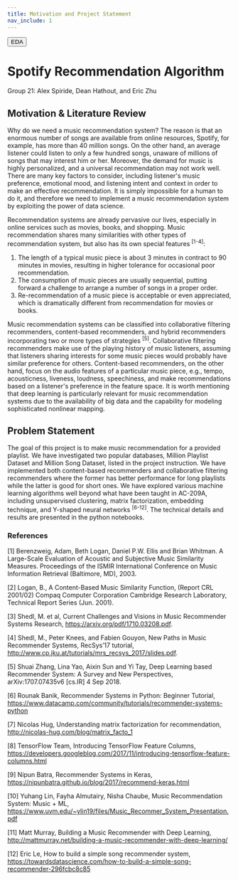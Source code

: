 ```yaml
---
title: Motivation and Project Statement
nav_include: 1
---
```


<a href="https://aspiride.github.io/Spotify-Group-21/EDA"> <button>EDA</button> <a>

# Spotify Recommendation Algorithm
Group 21: Alex Spiride, Dean Hathout, and Eric Zhu

## Motivation & Literature Review

Why do we need a music recommendation system? The reason is that an enormous number of songs are available from online resources, Spotify, for example, has more than 40 million songs. On the other hand, an average listener could listen to only a few hundred songs, unaware of millions of songs that may interest him or her. Moreover, the demand for music is highly personalized, and a universal recommendation may not work well. There are many key factors to consider, including listener's music preference, emotional mood, and listening intent and context in order to make an effective recommendation. It is simply impossible for a human to do it, and therefore we need to implement a music recommendation system by exploiting the power of data science.

Recommendation systems are already pervasive our lives, especially in online services such as movies, books, and shopping. Music recommendation shares many similarities with other types of recommendation system, but also has its own special features <sup>[1-4]</sup>: 
1. The length of a typical music piece is about 3 minutes in contract to 90 minutes in movies, resulting in higher tolerance for occasional poor recommendation.
2. The consumption of music pieces are usually sequential, putting forward a challenge to arrange a number of songs in a proper order.
3. Re-recommendation of a music piece is acceptable or even appreciated, which is dramatically different from recommendation for movies or books.

Music recommendation systems can be classified into collaborative filtering recommenders, content-based recommenders, and hybrid recommenders incorporating two or more types of strategies <sup>[5]</sup>. Collaborative filtering recommenders make use of the playing history of music listeners, assuming that listeners sharing interests for some music pieces would probably have similar preference for others. Content-based recommenders, on the other hand, focus on the audio features of a particular music piece, e.g., tempo, acousticness, liveness, loudness, speechiness, and make recommendations based on a listener's preference in the feature space. It is worth mentioning that deep learning is particularly relevant for music recommendation systems due to the availability of big data and the capability for modeling sophisticated nonlinear mapping.

## Problem Statement

The goal of this project is to make music recommendation for a provided playlist. We have investigated two popular databases, Million Playlist Dataset and Million Song Dataset, listed in the project instruction. We have implemented both content-based recommenders and collaborative filtering recommenders where the former has better performance for long playlists while the latter is good for short ones. We have explored various machine learning algorithms well beyond what have been taught in AC-209A, including unsupervised clustering, matrix factorization, embedding technique, and Y-shaped neural networks <sup>[6-12]</sup>. The technical details and results are presented in the python notebooks.  


### References

[1] Berenzweig, Adam, Beth Logan, Daniel P.W. Ellis and Brian Whitman. A Large-Scale Evaluation of Acoustic and Subjective Music Similarity Measures. Proceedings of the ISMIR International Conference on Music Information Retrieval (Baltimore, MD), 2003.

[2] Logan, B., A Content-Based Music Similarity Function, (Report CRL 2001/02) Compaq Computer Corporation Cambridge Research Laboratory, Technical Report Series (Jun. 2001).

[3] Shedl, M. et al, Current Challenges and Visions in Music Recommender Systems Research, https://arxiv.org/pdf/1710.03208.pdf.

[4] Shedl, M., Peter Knees, and Fabien Gouyon, New Paths in Music Recommender Systems, RecSys’17 tutorial, http://www.cp.jku.at/tutorials/mrs_recsys_2017/slides.pdf.

[5] Shuai Zhang, Lina Yao, Aixin Sun and Yi Tay, Deep Learning based Recommender System: A Survey and New Perspectives, arXiv:1707.07435v6 [cs.IR] 4 Sep 2018.

[6] Rounak Banik, Recommender Systems in Python: Beginner Tutorial, https://www.datacamp.com/community/tutorials/recommender-systems-python

[7] Nicolas Hug, Understanding matrix factorization for recommendation, http://nicolas-hug.com/blog/matrix_facto_1

[8] TensorFlow Team, Introducing TensorFlow Feature Columns, https://developers.googleblog.com/2017/11/introducing-tensorflow-feature-columns.html

[9] Nipun Batra, Recommender Systems in Keras, https://nipunbatra.github.io/blog/2017/recommend-keras.html

[10] Yuhang Lin, Fayha Almutairy, Nisha Chaube, Music Recommendation System: Music + ML, https://www.uvm.edu/~ylin19/files/Music_Recommer_System_Presentation.pdf

[11] Matt Murray, Building a Music Recommender with Deep Learning, http://mattmurray.net/building-a-music-recommender-with-deep-learning/

[12] Eric Le, How to build a simple song recommender system, https://towardsdatascience.com/how-to-build-a-simple-song-recommender-296fcbc8c85
